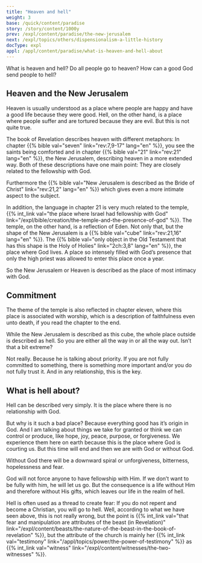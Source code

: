 ```yaml
---
title: "Heaven and hell"
weight: 3
base: /quick/content/paradise
story: /story/content/1000y
prev: /expl/content/paradise/the-new-jerusalem
next: /expl/topics/others/dispensionalism-a-little-history
docType: expl
appl: /appl/content/paradise/what-is-heaven-and-hell-about
---
```


What is heaven and hell? Do all people go to heaven? How can a good God send people to hell?

## Heaven and the New Jerusalem

<a name="8183"></a>
Heaven is usually understood as a place where people are happy and have a good life because they were good. Hell, on the other hand, is a place where people suffer and are tortured because they are evil. But this is not quite true.

The book of Revelation describes heaven with different metaphors: In chapter {{% bible val="seven" link="rev:7,9-17" lang="en" %}}, you see the saints being comforted and in chapter {{% bible val="21" link="rev:21" lang="en" %}}, the New Jerusalem, describing heaven in a more extended way. Both of these descriptions have one main point: They are closely related to the fellowship with God.

Furthermore the {{% bible val="New Jerusalem is described as the Bride of Christ" link="rev:21,2" lang="en" %}} which gives even a more intimate aspect to the subject.

In addition, the language in chapter 21 is very much related to the temple, {{% int_link val="the place where Israel had fellowship with God" link="/expl/bible/creation/the-temple-and-the-presence-of-god" %}}. The temple, on the other hand, is a reflection of Eden. Not only that, but the shape of the New Jerusalem is a {{% bible val="cube" link="rev:21,16" lang="en" %}}. The {{% bible val="only object in the Old Testament that has this shape is the Holy of Holies" link="2ch:3,8" lang="en" %}}, the place where God lives. A place so intensely filled with God’s presence that only the high priest was allowed to enter this place once a year.

So the New Jerusalem or Heaven is described as the place of most intimacy with God.

## Commitment

<a name="b4ca"></a>
The theme of the temple is also reflected in chapter eleven, where this place is associated with worship, which is a description of faithfulness even unto death, if you read the chapter to the end.

While the New Jerusalem is described as this cube, the whole place outside is described as hell. So you are either all the way in or all the way out. Isn’t that a bit extreme?

Not really. Because he is talking about priority. If you are not fully committed to something, there is something more important and/or you do not fully trust it. And in any relationship, this is the key.

## What is hell about?

<a name="1a72"></a>
Hell can be described very simply. It is the place where there is no relationship with God.

But why is it such a bad place? Because everything good has it’s origin in God. And I am talking about things we take for granted or think we can control or produce, like hope, joy, peace, purpose, or forgiveness. We experience them here on earth because this is the place where God is courting us. But this time will end and then we are with God or without God.

Without God there will be a downward spiral or unforgiveness, bitterness, hopelessness and fear.

God will not force anyone to have fellowship with Him. If we don’t want to be fully with him, he will let us go. But the consequence is a life without Him and therefore without His gifts, which leaves our life in the realm of hell.

Hell is often used as a thread to create fear: If you do not repent and become a Christian, you will go to hell. Well, according to what we have seen above, this is not really wrong, but the point is {{% int_link val="that fear and manipulation are attributes of the beast (in Revelation)" link="/expl/content/beasts/the-nature-of-the-beast-in-the-book-of-revelation" %}}, but the attribute of the church is mainly her {{% int_link val="testimony" link="/appl/topics/power/the-power-of-testimony" %}} as {{% int_link val="witness" link="/expl/content/witnesses/the-two-witnesses" %}}.


